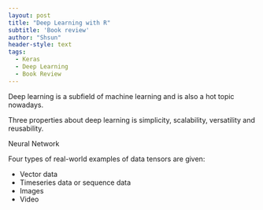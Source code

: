 ```yaml
---
layout: post
title: "Deep Learning with R"
subtitle: 'Book review'
author: "Shsun"
header-style: text
tags:
  - Keras
  - Deep Learning
  - Book Review
---
```


Deep learning is a subfield of machine learning and is also a hot topic nowadays.

Three properties about deep learning is simplicity, scalability, versatility and reusability. 

Neural Network

Four types of real-world examples of data tensors are given:
* Vector data
* Timeseries data or sequence data
* Images
* Video
